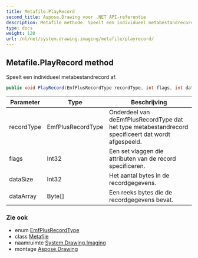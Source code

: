 ```yaml
---
title: Metafile.PlayRecord
second_title: Aspose.Drawing voor .NET API-referentie
description: Metafile methode. Speelt een individueel metabestandrecord af.
type: docs
weight: 120
url: /nl/net/system.drawing.imaging/metafile/playrecord/
---
```

## Metafile.PlayRecord method

Speelt een individueel metabestandrecord af.

```csharp
public void PlayRecord(EmfPlusRecordType recordType, int flags, int dataSize, byte[] dataArray)
```

| Parameter | Type | Beschrijving |
| --- | --- | --- |
| recordType | EmfPlusRecordType | Onderdeel van deEmfPlusRecordType dat het type metabestandrecord specificeert dat wordt afgespeeld. |
| flags | Int32 | Een set vlaggen die attributen van de record specificeren. |
| dataSize | Int32 | Het aantal bytes in de recordgegevens. |
| dataArray | Byte[] | Een reeks bytes die de recordgegevens bevat. |

### Zie ook

* enum [EmfPlusRecordType](../../emfplusrecordtype/)
* class [Metafile](../)
* naamruimte [System.Drawing.Imaging](../../metafile/)
* montage [Aspose.Drawing](../../../)


